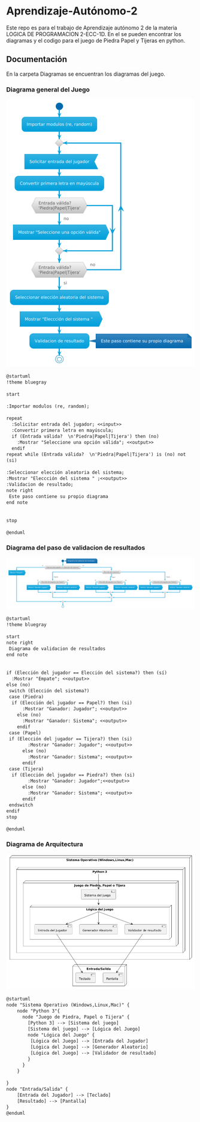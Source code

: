 # Aprendizaje-Autónomo-2
Este repo es para el trabajo de Aprendizaje autónomo 2 de la materia LOGICA DE PROGRAMACION 2-ECC-1D. En el se pueden encontrar los diagramas y el codigo para el juego de Piedra Papel y Tijeras en python.

## Documentación
En la carpeta Diagramas se encuentran los diagramas del juego.
### Diagrama general del Juego
![](<Diagramas/Diagrama del juego.png>)

```
@startuml
!theme bluegray

start

:Importar modulos (re, random); 

repeat
  :Solicitar entrada del jugador; <<input>>
  :Convertir primera letra en mayúscula; 
  if (Entrada válida?  \n'Piedra|Papel|Tijera') then (no)
    :Mostrar "Seleccione una opción válida"; <<output>>
  endif
repeat while (Entrada válida?  \n'Piedra|Papel|Tijera') is (no) not (si)

:Seleccionar elección aleatoria del sistema;
:Mostrar "Eleccción del sistema " ;<<output>>
:Validacion de resultado;
note right
 Este paso contiene su propio diagrama
end note


stop

@enduml

```


### Diagrama del paso de validacion de resultados
![](<Diagramas/Diagrama Validacion de resultados.png>)

```
@startuml
!theme bluegray

start
note right
 Diagrama de validacion de resultados
end note


if (Elección del jugador == Elección del sistema?) then (sí)
  :Mostrar "Empate"; <<output>>
else (no)
 switch (Elección del sistema?)
 case (Piedra)
  if (Elección del jugador == Papel?) then (si)
      :Mostrar "Ganador: Jugador"; <<output>>
    else (no)
      :Mostrar "Ganador: Sistema"; <<output>>
    endif
 case (Papel) 
 if (Elección del jugador == Tijera?) then (si)
        :Mostrar "Ganador: Jugador"; <<output>>
      else (no)
        :Mostrar "Ganador: Sistema"; <<output>>
      endif
 case (Tijera)
  if (Elección del jugador == Piedra?) then (si)
        :Mostrar "Ganador: Jugador";<<output>>
      else (no)
        :Mostrar "Ganador: Sistema"; <<output>>
      endif
 endswitch 
endif
stop

@enduml
```

### Diagrama de Arquitectura
![](<Diagramas/Diagrama de arquitectura.png>)


```
@startuml
node "Sistema Operativo (Windows,Linux,Mac)" {
    node "Python 3"{
      node "Juego de Piedra, Papel o Tijera" {
        [Python 3] --> [Sistema del juego]
        [Sistema del juego] --> [Lógica del Juego] 
        node "Lógica del Juego" {
         [Lógica del Juego] --> [Entrada del Jugador]
         [Lógica del Juego] --> [Generador Aleatorio]
         [Lógica del Juego] --> [Validador de resultado]
        }
      }
    }
    
}
node "Entrada/Salida" {
    [Entrada del Jugador] --> [Teclado]
    [Resultado] --> [Pantalla]
}
@enduml
```